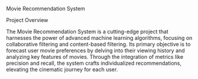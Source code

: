 Movie Recommendation System

Project Overview

The Movie Recommendation System is a cutting-edge project that harnesses the power of advanced machine learning algorithms, focusing on collaborative filtering and content-based filtering. Its primary objective is to forecast user movie preferences by delving into their viewing history and analyzing key features of movies. Through the integration of metrics like precision and recall, the system crafts individualized recommendations, elevating the cinematic journey for each user.
